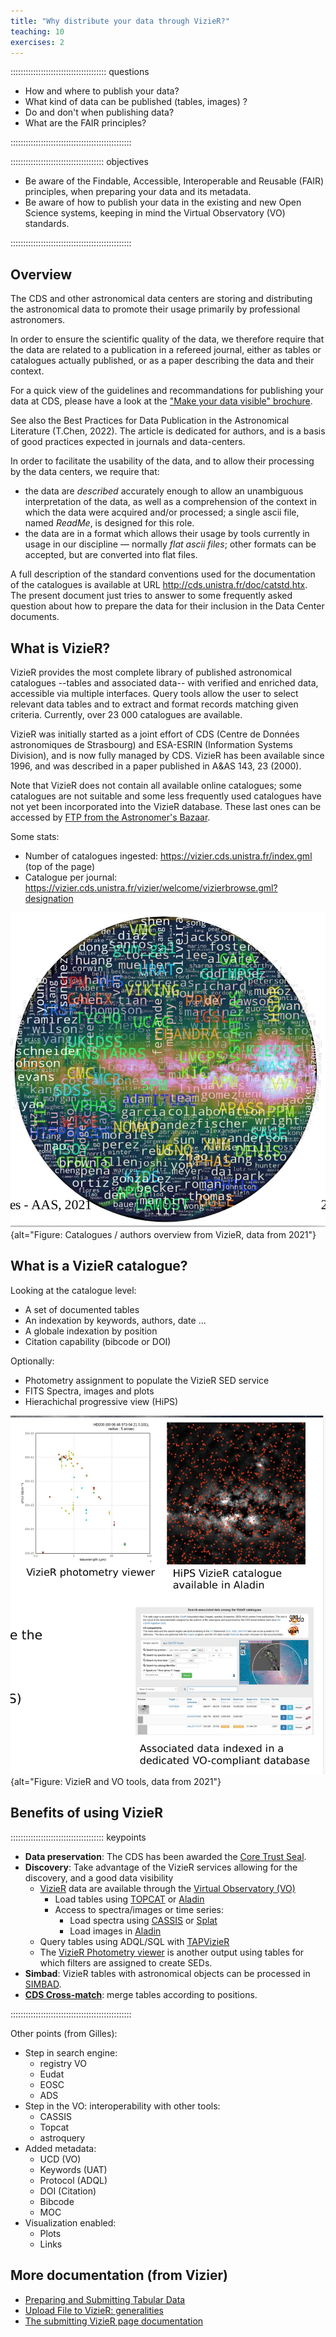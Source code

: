 ```yaml
---
title: "Why distribute your data through VizieR?"
teaching: 10
exercises: 2
---
```


:::::::::::::::::::::::::::::::::::::: questions 

- How and where to publish your data?
- What kind of data can be published (tables, images) ?
- Do and don't when publishing data?
- What are the FAIR principles?

::::::::::::::::::::::::::::::::::::::::::::::::

::::::::::::::::::::::::::::::::::::: objectives

- Be aware of the Findable, Accessible, Interoperable and Reusable (FAIR) principles, when preparing your data and its metadata.
- Be aware of how to publish your data in the existing and new Open Science systems,  keeping in mind the Virtual Observatory (VO) standards.

::::::::::::::::::::::::::::::::::::::::::::::::




<!--  ----------------------------------------- -->
<!-- 		Overview 			-->
<!--  ----------------------------------------- -->
<!-- Source: https://vizier.cds.unistra.fr/vizier/submit.htx -->
## Overview

The CDS and other astronomical data centers are storing and distributing the astronomical data to promote their usage primarily by professional astronomers.

In order to ensure the scientific quality of the data, we therefore require that the data are related to a publication in a refereed journal, either as tables or catalogues actually published, or as a paper describing the data and their context.


For a quick view of the guidelines and recommandations for publishing your data at CDS, please have a look at the ["Make your data visible" brochure][vizier-make-your-data-visible].


See also the Best Practices for Data Publication in the Astronomical Literature (T.Chen, 2022). The article is dedicated for authors, and is a basis of good practices expected in journals and data-centers.

In order to facilitate the usability of the data, and to allow their processing by the data centers, we require that:

- the data are *described* accurately enough to allow an unambiguous interpretation of the data, as well as a comprehension of the context in which the data were acquired and/or processed; a single ascii file, named *ReadMe*, is designed for this role.
- the data are in a format which allows their usage by tools currently in usage in our discipline — normally *flat ascii files*; other formats can be accepted, but are converted into flat files.

A full description of the standard conventions used for the documentation of the catalogues is available at URL http://cds.unistra.fr/doc/catstd.htx. The present document just tries to answer to some frequently asked question about how to prepare the data for their inclusion in the Data Center documents. 



<!--  ----------------------------------------- -->
<!--            VizieR description              -->
<!--  ----------------------------------------- -->
<!-- Source: https://vizier.cds.unistra.fr/index.gml -->
## What is VizieR?

VizieR provides the most complete library of published astronomical catalogues --tables and associated data-- with verified and enriched data, accessible via multiple interfaces. Query tools allow the user to select relevant data tables and to extract and format records matching given criteria. Currently, over 23 000 catalogues are available. 


VizieR was initially started as a joint effort of CDS (Centre de Données astronomiques de Strasbourg) and ESA-ESRIN (Information Systems Division), and is now fully managed by CDS. VizieR has been available since 1996, and was described in a paper published in A&AS 143, 23 (2000).

Note that VizieR does not contain all available online catalogues; some catalogues are not suitable and some less frequently used catalogues have not yet been incorporated into the VizieR database. These last ones can be accessed by [FTP from the Astronomer's Bazaar][vizier-catalogue-collection].



Some stats: 

- Number of catalogues ingested: https://vizier.cds.unistra.fr/index.gml (top of the page)
- Catalogue per journal: https://vizier.cds.unistra.fr/vizier/welcome/vizierbrowse.gml?designation



![Large collection of astronomical catalogues from VizieR, data from 2021 (**TO BE UPDATED**)](https://raw.githubusercontent.com/cds-astro/a-FAIR-journey-for-astronomical-data/main/episodes/images/vizier_collection_from_2021.png){alt="Figure: Catalogues / authors overview from VizieR, data from 2021"}


<!--  ----------------------------------------- -->
<!--            VizieR description              -->
<!--  ----------------------------------------- -->
<!-- Source: Presentation Gilles AAS 2021 -->
## What is a VizieR catalogue?

Looking at the catalogue level:

- A set of documented tables
- An indexation by keywords, authors, date ...
- A globale indexation by position
- Citation capability (bibcode or DOI)

Optionally:

- Photometry assignment to populate the VizieR SED service
- FITS Spectra, images and plots
- Hierachichal progressive view (HiPS)


![VizieR and VO tools, data from 2021 (**TO BE UPDATED**)](https://raw.githubusercontent.com/cds-astro/a-FAIR-journey-for-astronomical-data/main/episodes/images/vizier_tools_from_2021.png){alt="Figure: VizieR and VO tools, data from 2021"}



<!--  ----------------------------------------- -->
<!--            Keypoints                       -->
<!--  ----------------------------------------- -->
<!-- Source: https://cdsarc.cds.unistra.fr/vizier.submit/publication-notes.html#section1 -->
## Benefits of using VizieR 

::::::::::::::::::::::::::::::::::::: keypoints

- **Data preservation**: The CDS has been awarded the [Core Trust Seal][cts].
- **Discovery**: Take advantage of the VizieR services allowing for the discovery, and a good data visibility
	- [VizieR][vizier-data-search] data are available through the [Virtual Observatory (VO)][ivoa-link]
		- Load tables using [TOPCAT][topcat] or [Aladin][aladin-home]
		- Access to spectra/images or time series:
			- Load spectra using [CASSIS][cassis] or [Splat][splat]
			- Load images in [Aladin][aladin-home]
	- Query tables using ADQL/SQL with [TAPVizieR][tap-vizier]
	- The [VizieR Photometry viewer][vizier-sed] is another output using tables for which filters are assigned to create SEDs.
- **Simbad**: VizieR tables with astronomical objects can be processed in [SIMBAD][simbad-home].
- **[CDS Cross-match][xmatch-home]**: merge tables according to positions.

::::::::::::::::::::::::::::::::::::::::::::::::




Other points (from Gilles):

- Step in search engine:
	- registry VO
	- Eudat
	- EOSC
	- ADS
- Step in the VO: interoperability with other tools:
	- CASSIS
	- Topcat
	- astroquery
- Added metadata:
	- UCD (VO)
	- Keywords (UAT)
	- Protocol (ADQL)
	- DOI (Citation)
	- Bibcode
	- MOC
- Visualization enabled:
	- Plots
	- Links





<!--  ----------------------------------------- -->
<!-- 		Documentation 			-->
<!--  ----------------------------------------- -->
## More documentation (from Vizier)

- [Preparing and Submitting Tabular Data][vizier-publi-data-home]
- [Upload File to VizieR: generalities][vizier-publi-notes-help]
- [The submitting VizieR page documentation][vizier-submit-data-help]




<!--  ----------------------------------------- -->
<!-- 		Link references			-->
<!--  ----------------------------------------- -->
[cassis]: http://cassis.irap.omp.eu/?page=cassis
[cts]: https://www.coretrustseal.org/
[ivoa-link]: https://www.ivoa.net/
[splat]: http://star-www.dur.ac.uk/~pdraper/splat/splat.html
[topcat]:  http://www.starlink.ac.uk/topcat/
<!-- -->
[aladin-home]: http://aladin.cds.unistra.fr/aladin.gml
[simbad-home]: http://simbad.cds.unistra.fr/simbad/
[xmatch-home]: http://cdsxmatch.u-strasbg.fr/
[tap-vizier]: http://tapvizier.cds.unistra.fr/adql/
[vizier-data-search]: https://vizier.cds.unistra.fr/viz-bin/VizieR
[vizier-catalogue-collection]: https://cdsarc.cds.unistra.fr/viz-bin/Cat?menu=on
[vizier-sed]: http://vizier.cds.unistra.fr/vizier/sed/
[vizier-publi-data-home]: https://vizier.cds.unistra.fr/vizier/submit.htx
[vizier-publi-notes-help]: https://cdsarc.cds.unistra.fr/vizier.submit/publication-notes.html
[vizier-submit-data-help]: https://cdsarc.cds.unistra.fr/vizier.submit/help.html
[vizier-make-your-data-visible]: https://vizier.cds.unistra.fr/vizier/submit/Make_your_data_visible.pdf
